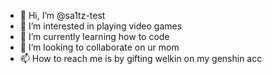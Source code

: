 - 👋 Hi, I’m @sa1tz-test
- 👀 I’m interested in playing video games
- 🌱 I’m currently learning how to code
- 💞️ I’m looking to collaborate on ur mom
- 📫 How to reach me is by gifting welkin on my genshin acc

<!---
sa1tz-test/sa1tz-test is a ✨ special ✨ repository because its `README.md` (this file) appears on your GitHub profile.
You can click the Preview link to take a look at your changes.
--->
